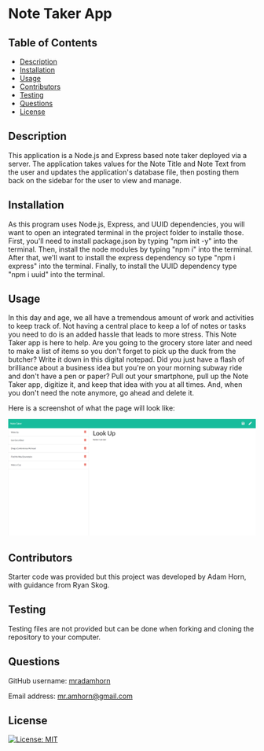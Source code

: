 # Note Taker App

## Table of Contents
- [Description](#description)
- [Installation](#installation)
- [Usage](#usage)
- [Contributors](#contributors)
- [Testing](#testing)
- [Questions](#questions)
- [License](#license)

## Description
This application is a Node.js and Express based note taker deployed via a server. The application takes values for the Note Title and Note Text from the user and updates the application's database file, then posting them back on the sidebar for the user to view and manage. 

## Installation
As this program uses Node.js, Express, and UUID dependencies, you will want to open an integrated terminal in the project folder to installe those. First, you'll need to install package.json by typing "npm init -y" into the terminal. Then, install the node modules by typing "npm i" into the terminal. After that, we'll want to install the express dependency so type "npm i express" into the terminal. Finally, to install the UUID dependency type "npm i uuid" into the terminal.  

## Usage
In this day and age, we all have a tremendous amount of work and activities to keep track of. Not having a central place to keep a lof of notes or tasks you need to do is an added hassle that leads to more stress. This Note Taker app is here to help. Are you going to the grocery store later and need to make a list of items so you don't forget to pick up the duck from the butcher? Write it down in this digital notepad. Did you just have a flash of brilliance about a business idea but you're on your morning subway ride and don't have a pen or paper? Pull out your smartphone, pull up the Note Taker app, digitize it, and keep that idea with you at all times. And, when you don't need the note anymore, go ahead and delete it. 

Here is a screenshot of what the page will look like:

![Screenshot of Note Taker page](./images/screenshot.png)

## Contributors
Starter code was provided but this project was developed by Adam Horn, with guidance from Ryan Skog.

## Testing
Testing files are not provided but can be done when forking and cloning the repository to your computer.  

## Questions
GitHub username: [mradamhorn](https://github.com/mradamhorn)

Email address: mr.amhorn@gmail.com

## License
[![License: MIT](https://img.shields.io/badge/License-MIT-yellow.svg)](https://opensource.org/licenses/MIT)